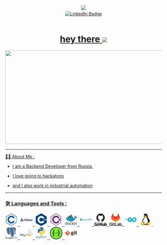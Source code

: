 <div id="header" align="center">
  <img src="https://media.giphy.com/media/USV0ym3bVWQJJmNu3N/giphy.gif?cid=ecf05e47j95ls1b4a52xrnja38ehadiz0dflt107a3yizi1y&ep=v1_gifs_search&rid=giphy.gif&ct=g" width="100"/>
</div>

<div id="badges" align="center">
  <a href="https://t.me/Denbay0">
    <img src="https://img.shields.io/badge/Telegram-blue?style=for-the-badge&logo=Telegram&logoColor=white" alt="LinkedIn Badge"/>
</div>
    
<div id="badges" align="center">
  <img src="https://komarev.com/ghpvc/?username=Denbay0&style=flat-square&color=blue" alt=""/>
</div>
    
<h1 align="center">
  hey there
  <img src="https://media.giphy.com/media/hvRJCLFzcasrR4ia7z/giphy.gif" width="30px"/>
</h1>

<div align="center" align="center">
  <img src="https://media.giphy.com/media/ASy3PKVFnk7ZK/giphy.gif?cid=ecf05e47ck6omwwkp030w1wl5ifsqrdpvaw86ptutpzxx4f2&ep=v1_gifs_search&rid=giphy.gif&ct=g" width="600" height="300"/>
</div>

---

:woman_technologist: About Me :

- I am a Backend Developer from Russia.

- I love going to hackatons

- and I also work in industrial automation

---

### :hammer_and_wrench: Languages and Tools :
<div>
  <img src="https://github.com/devicons/devicon/blob/master/icons/c/c-line.svg" title="C" alt="C" width="40" height="40"/>&nbsp;
  <img src="https://github.com/devicons/devicon/blob/master/icons/cmake/cmake-original-wordmark.svg" title="cmake" alt="cmake" width="40" height="40"/>&nbsp;
  <img src="https://github.com/devicons/devicon/blob/master/icons/cplusplus/cplusplus-plain.svg" title="C++" alt="C++" width="40" height="40"/>&nbsp;
  <img src="https://github.com/devicons/devicon/blob/master/icons/csharp/csharp-line.svg" title="C#" alt="C#" width="40" height="40"/>&nbsp;
  <img src="https://github.com/devicons/devicon/blob/master/icons/docker/docker-original-wordmark.svg" title="docker" alt="docker" width="40" height="40"/>&nbsp;
  <img src="https://github.com/devicons/devicon/blob/master/icons/fastapi/fastapi-original-wordmark.svg" title="fastapi" alt="fastapi " width="40" height="40"/>&nbsp;
  <img src="https://github.com/devicons/devicon/blob/master/icons/github/github-original-wordmark.svg"  title="github" alt="github" width="40" height="40"/>&nbsp;
  <img src="https://github.com/devicons/devicon/blob/master/icons/gitlab/gitlab-original-wordmark.svg" title="gitlab" alt="gitlab" width="40" height="40"/>&nbsp;
  <img src="https://github.com/devicons/devicon/blob/master/icons/go/go-original-wordmark.svg" title="go" alt="go" width="40" height="40"/>&nbsp;
  <img src="https://github.com/devicons/devicon/blob/master/icons/linux/linux-original.svg" title="linux" alt="linux" width="40" height="40"/>&nbsp;
  <img src="https://github.com/devicons/devicon/blob/master/icons/postgresql/postgresql-original-wordmark.svg" title="postgresql"  alt="postgresql" width="40" height="40"/>&nbsp;
  <img src="https://github.com/devicons/devicon/blob/master/icons/mysql/mysql-original-wordmark.svg" title="MySQL"  alt="MySQL" width="40" height="40"/>&nbsp;
  <img src="https://github.com/devicons/devicon/blob/master/icons/python/python-original-wordmark.svg" title="python" alt="python" width="40" height="40"/>&nbsp;
  <img src="https://github.com/devicons/devicon/blob/master/icons/swagger/swagger-original.svg" title="awagger" alt="swagger" width="40" height="40"/>&nbsp;
  <img src="https://github.com/devicons/devicon/blob/master/icons/git/git-original-wordmark.svg" title="Git" **alt="Git" width="40" height="40"/>
</div>
